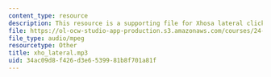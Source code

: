 ```yaml
---
content_type: resource
description: This resource is a supporting file for Xhosa lateral click.
file: https://ol-ocw-studio-app-production.s3.amazonaws.com/courses/24-901-language-and-its-structure-i-phonology-fall-2010/34ac09d8f426d3e6539981b8f701a81f_xho_lateral.mp3
file_type: audio/mpeg
resourcetype: Other
title: xho_lateral.mp3
uid: 34ac09d8-f426-d3e6-5399-81b8f701a81f
---
```

